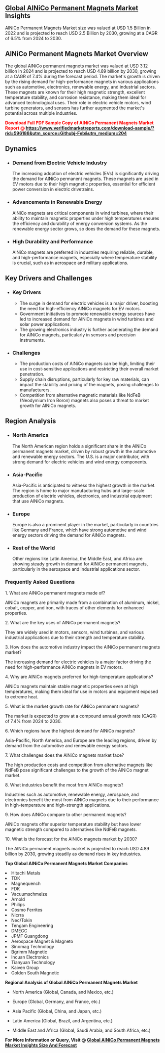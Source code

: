 <h2><a href="https://www.verifiedmarketreports.com/download-sample/?rid=596188&amp;utm_source=Githubj&amp;utm_medium=204" target="_blank">Global AlNiCo Permanent Magnets Market</a> Insights</h2><p>AlNiCo Permanent Magnets Market size was valued at USD 1.5 Billion in 2022 and is projected to reach USD 2.5 Billion by 2030, growing at a CAGR of 6.5% from 2024 to 2030.</p><p> <h2>AlNiCo Permanent Magnets Market Overview</h2> <p>The global AlNiCo permanent magnets market was valued at USD 3.12 billion in 2024 and is projected to reach USD 4.89 billion by 2030, growing at a CAGR of 7.4% during the forecast period. The market's growth is driven by the rising demand for high-performance magnets in various applications such as automotive, electronics, renewable energy, and industrial sectors. These magnets are known for their high magnetic strength, excellent temperature stability, and corrosion resistance, making them ideal for advanced technological uses. Their role in electric vehicle motors, wind turbine generators, and sensors has further augmented the market's potential across multiple industries.</p> <p><strong><p><span class=""><span style="color: #ff0000;"><strong>Download Full PDF Sample Copy of AlNiCo Permanent Magnets Market Report</strong> @ </span><a href="https://www.verifiedmarketreports.com/download-sample/?rid=596188&amp;utm_source=Githubj-Feb&amp;utm_medium=204" target="_blank">https://www.verifiedmarketreports.com/download-sample/?rid=596188&amp;utm_source=Githubj-Feb&amp;utm_medium=204</a></span></p></strong></p> <h2>Dynamics</h2> <ul> <li><h3>Demand from Electric Vehicle Industry</h3> The increasing adoption of electric vehicles (EVs) is significantly driving the demand for AlNiCo permanent magnets. These magnets are used in EV motors due to their high magnetic properties, essential for efficient power conversion in electric drivetrains. </li> <li><h3>Advancements in Renewable Energy</h3> AlNiCo magnets are critical components in wind turbines, where their ability to maintain magnetic properties under high temperatures ensures the efficiency and durability of energy conversion systems. As the renewable energy sector grows, so does the demand for these magnets. </li> <li><h3>High Durability and Performance</h3> AlNiCo magnets are preferred in industries requiring reliable, durable, and high-performance magnets, especially where temperature stability is crucial, such as in aerospace and military applications. </li> </ul> <h2>Key Drivers and Challenges</h2> <ul> <li><h3>Key Drivers</h3> <ul> <li>The surge in demand for electric vehicles is a major driver, boosting the need for high-efficiency AlNiCo magnets for EV motors.</li> <li>Government initiatives to promote renewable energy sources have led to increased demand for AlNiCo magnets in wind turbines and solar power applications.</li> <li>The growing electronics industry is further accelerating the demand for AlNiCo magnets, particularly in sensors and precision instruments.</li> </ul> </li> <li><h3>Challenges</h3> <ul> <li>The production costs of AlNiCo magnets can be high, limiting their use in cost-sensitive applications and restricting their overall market penetration.</li> <li>Supply chain disruptions, particularly for key raw materials, can impact the stability and pricing of the magnets, posing challenges to manufacturers.</li> <li>Competition from alternative magnetic materials like NdFeB (Neodymium Iron Boron) magnets also poses a threat to market growth for AlNiCo magnets.</li> </ul> </li> </ul> <h2>Region Analysis</h2> <ul> <li><h3>North America</h3> The North American region holds a significant share in the AlNiCo permanent magnets market, driven by robust growth in the automotive and renewable energy sectors. The U.S. is a major contributor, with strong demand for electric vehicles and wind energy components. </li> <li><h3>Asia-Pacific</h3> Asia-Pacific is anticipated to witness the highest growth in the market. The region is home to major manufacturing hubs and large-scale production of electric vehicles, electronics, and industrial equipment that use AlNiCo magnets. </li> <li><h3>Europe</h3> Europe is also a prominent player in the market, particularly in countries like Germany and France, which have strong automotive and wind energy sectors driving the demand for AlNiCo magnets. </li> <li><h3>Rest of the World</h3> Other regions like Latin America, the Middle East, and Africa are showing steady growth in demand for AlNiCo permanent magnets, particularly in the aerospace and industrial applications sector. </li> </ul> <h3>Frequently Asked Questions</h3> <p>1. What are AlNiCo permanent magnets made of?</p> <p>AlNiCo magnets are primarily made from a combination of aluminum, nickel, cobalt, copper, and iron, with traces of other elements for enhanced properties.</p> <p>2. What are the key uses of AlNiCo permanent magnets?</p> <p>They are widely used in motors, sensors, wind turbines, and various industrial applications due to their strength and temperature stability.</p> <p>3. How does the automotive industry impact the AlNiCo permanent magnets market?</p> <p>The increasing demand for electric vehicles is a major factor driving the need for high-performance AlNiCo magnets in EV motors.</p> <p>4. Why are AlNiCo magnets preferred for high-temperature applications?</p> <p>AlNiCo magnets maintain stable magnetic properties even at high temperatures, making them ideal for use in motors and equipment exposed to extreme heat.</p> <p>5. What is the market growth rate for AlNiCo permanent magnets?</p> <p>The market is expected to grow at a compound annual growth rate (CAGR) of 7.4% from 2024 to 2030.</p> <p>6. Which regions have the highest demand for AlNiCo magnets?</p> <p>Asia-Pacific, North America, and Europe are the leading regions, driven by demand from the automotive and renewable energy sectors.</p> <p>7. What challenges does the AlNiCo magnets market face?</p> <p>The high production costs and competition from alternative magnets like NdFeB pose significant challenges to the growth of the AlNiCo magnet market.</p> <p>8. What industries benefit the most from AlNiCo magnets?</p> <p>Industries such as automotive, renewable energy, aerospace, and electronics benefit the most from AlNiCo magnets due to their performance in high-temperature and high-strength applications.</p> <p>9. How does AlNiCo compare to other permanent magnets?</p> <p>AlNiCo magnets offer superior temperature stability but have lower magnetic strength compared to alternatives like NdFeB magnets.</p> <p>10. What is the forecast for the AlNiCo magnets market by 2030?</p> <p>The AlNiCo permanent magnets market is projected to reach USD 4.89 billion by 2030, growing steadily as demand rises in key industries.</p> </p><p><strong>Top Global AlNiCo Permanent Magnets Market Companies</strong></p><div data-test-id=""><p><li>Hitachi Metals</li><li> TDK</li><li> Magnequench</li><li> FDK</li><li> Vacuumschmelze</li><li> Arnold</li><li> Philips</li><li> Cosmo Ferrites</li><li> Nicrra</li><li> Nec/Tokin</li><li> Tengam Engineering</li><li> DMEGC</li><li> JPMF Guangdong</li><li> Aerospace Magnet & Magneto</li><li> Sinomag Technology</li><li> Bgrimm Magnetic</li><li> Incuan Electronics</li><li> Tianyuan Technology</li><li> Kaiven Group</li><li> Golden South Magnetic</li></p><div><strong>Regional Analysis of&nbsp;Global AlNiCo Permanent Magnets Market</strong></div><ul><li dir="ltr"><p dir="ltr">North America&nbsp;(Global, Canada, and Mexico, etc.)</p></li><li dir="ltr"><p dir="ltr">Europe (Global, Germany, and France, etc.)</p></li><li dir="ltr"><p dir="ltr">Asia Pacific&nbsp;(Global, China, and Japan, etc.)</p></li><li dir="ltr"><p dir="ltr">Latin America&nbsp;(Global, Brazil, and Argentina, etc.)</p></li><li dir="ltr">Middle East and Africa&nbsp;(Global, Saudi Arabia, and South Africa, etc.)</li></ul><p><strong>For More Information or Query, Visit @&nbsp;</strong><strong><a href="https://www.verifiedmarketreports.com/product/alnico-permanent-magnets-market/?utm_source=Githubj&amp;utm_medium=204" target="_blank">Global AlNiCo Permanent Magnets Market Insights Size And Forecast</a></strong></p></div>
